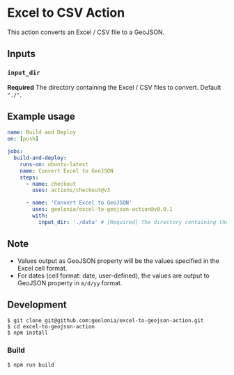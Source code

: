 # Excel to CSV Action

This action converts an Excel / CSV file to a GeoJSON.

## Inputs

### `input_dir`

**Required** The directory containing the Excel / CSV files to convert. Default `"./"`.

## Example usage

```yaml
name: Build and Deploy
on: [push]

jobs:
  build-and-deploy:
    runs-on: ubuntu-latest
    name: Convert Excel to GeoJSON
    steps:
      - name: checkout
        uses: actions/checkout@v3

      - name: 'Convert Excel to GeoJSON'
        uses: geolonia/excel-to-geojson-action@v0.0.1
        with:
          input_dir: './data' # [Required] The directory containing the Excel files to convert.
```

## Note
* Values output as GeoJSON property will be the values specified in the Excel cell format.
* For dates (cell format: date, user-defined), the values are output to GeoJSON property in `m/d/yy` format.

## Development

```
$ git clone git@github.com:geolonia/excel-to-geojson-action.git
$ cd excel-to-geojson-action
$ npm install
```

### Build

```
$ npm run build
```



